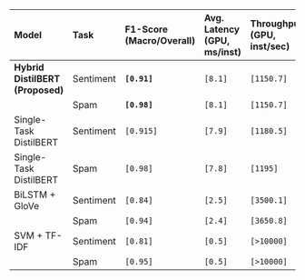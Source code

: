 | Model                            | Task       | F1-Score (Macro/Overall) | Avg. Latency (GPU, ms/inst) | Throughput (GPU, inst/sec) |
| :------------------------------- | :--------- | :----------------------- | :-------------------------- | :------------------------- |
| **Hybrid DistilBERT (Proposed)** | Sentiment  | **`[0.91]`**             | `[8.1]`                     | `[1150.7]`                 |
|                                  | Spam       | **`[0.98]`**             | `[8.1]`                     | `[1150.7]`                 |
| Single-Task DistilBERT           | Sentiment  | `[0.915]`                | `[7.9]`                     | `[1180.5]`                 |
| Single-Task DistilBERT           | Spam       | `[0.98]`                 | `[7.8]`                     | `[1195]`                   |
| BiLSTM + GloVe                   | Sentiment  | `[0.84]`                 | `[2.5]`                     | `[3500.1]`                 |
|                                  | Spam       | `[0.94]`                 | `[2.4]`                     | `[3650.8]`                 |
| SVM + TF-IDF                     | Sentiment  | `[0.81]`                 | `[0.5]`                     | `[>10000]`                 |
|                                  | Spam       | `[0.95]`                 | `[0.5]`                     | `[>10000]`                 |
